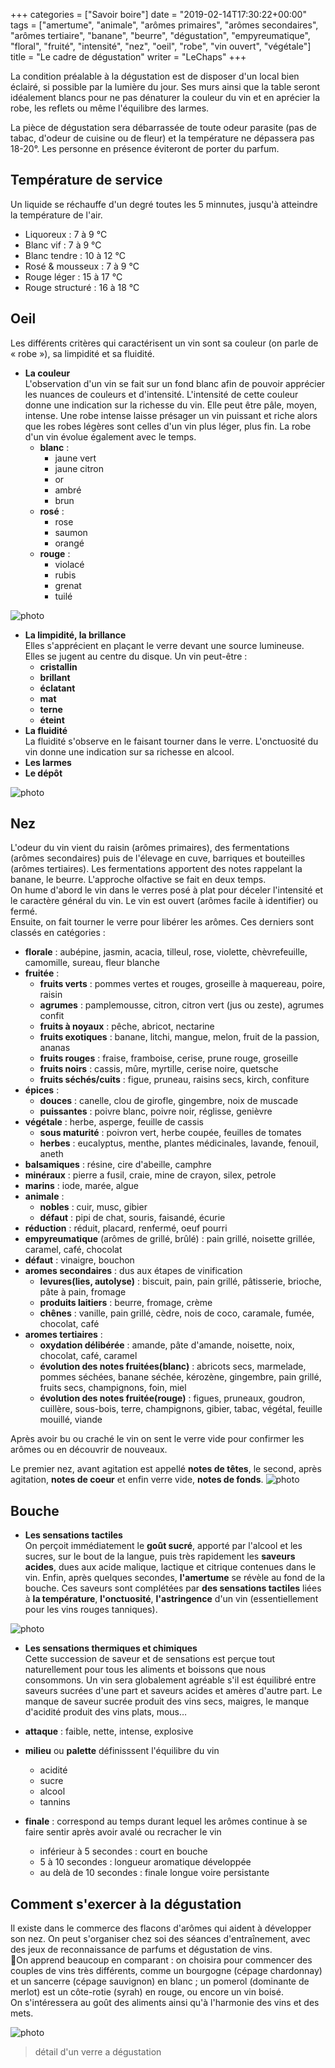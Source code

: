 +++
categories = ["Savoir boire"]
date = "2019-02-14T17:30:22+00:00"
tags = ["amertume", "animale", "arômes primaires", "arômes secondaires", "arômes tertiaire", "banane", "beurre", "dégustation", "empyreumatique", "floral", "fruité", "intensité", "nez", "oeil", "robe", "vin ouvert", "végétale"] 
title = "Le cadre de dégustation"
writer = "LeChaps"
+++

La condition préalable à la dégustation est de disposer d'un local bien éclairé, si possible par la lumière du jour. Ses murs ainsi que la table seront idéalement blancs pour ne pas dénaturer la couleur du vin et en aprécier la robe, les reflets ou même l'équilibre des larmes.  

La pièce de dégustation sera débarrassée de toute odeur parasite (pas de tabac, d'odeur de cuisine ou de fleur) et la température ne dépassera pas 18-20°. Les personne en présence éviteront de porter du parfum.

## Température de service

Un liquide se réchauffe d'un degré toutes les 5 minnutes, jusqu'à atteindre la température de l'air.

* Liquoreux : 7 à 9 °C
* Blanc vif : 7 à 9 °C
* Blanc tendre : 10 à 12 °C
* Rosé & mousseux : 7 à 9 °C
* Rouge léger : 15 à 17 °C
* Rouge structuré : 16 à 18 °C

## Oeil

Les différents critères qui caractérisent un vin sont sa couleur (on parle de « robe »), sa limpidité et sa fluidité.

* **La couleur**  
L'observation d'un vin se fait sur un fond blanc afin de pouvoir apprécier les nuances de couleurs et d'intensité. L'intensité de cette couleur donne une indication sur la richesse du vin. Elle peut être pâle, moyen, intense. Une robe intense laisse présager un vin puissant et riche alors que les robes légères sont celles d'un vin plus léger, plus fin. La robe d'un vin évolue également avec le temps.
  * **blanc** :
    * jaune vert
    * jaune citron
    * or
    * ambré
    * brun
  * **rosé** :
    * rose
    * saumon
    * orangé
  * **rouge** :
    * violacé
    * rubis
    * grenat
    * tuilé

![photo][3]

* **La limpidité, la brillance**  
Elles s'apprécient en plaçant le verre devant une source lumineuse. Elles se jugent au centre du disque. Un vin peut-être :
  * **cristallin**
  * **brillant**
  * **éclatant**
  * **mat**
  * **terne**
  * **éteint**
* **La fluidité**  
La fluidité s'observe en le faisant tourner dans le verre. L'onctuosité du vin donne une indication sur sa richesse en alcool.
* **Les larmes**
* **Le dépôt**

![photo][2]

## Nez

L'odeur du vin vient du raisin (arômes primaires), des fermentations (arômes secondaires) puis de l'élevage en cuve, barriques et bouteilles (arômes tertiaires). Les fermentations apportent des notes rappelant la banane, le beurre. L'approche olfactive se fait en deux temps.  
On hume d'abord le vin dans le verres posé à plat pour déceler l'intensité et le caractère général du vin. Le vin est ouvert (arômes facile à identifier) ou fermé.  
Ensuite, on fait tourner le verre pour libérer les arômes. Ces derniers sont classés en catégories :

* **florale** : aubépine, jasmin, acacia, tilleul, rose, violette, chèvrefeuille, camomille, sureau, fleur blanche
* **fruitée** :
  * **fruits verts** : pommes vertes et rouges, groseille à maquereau, poire, raisin
  * **agrumes** : pamplemousse, citron, citron vert (jus ou zeste), agrumes confit
  * **fruits à noyaux** : pêche, abricot, nectarine
  * **fruits exotiques** : banane, litchi, mangue, melon, fruit de la passion, ananas
  * **fruits rouges** : fraise, framboise, cerise, prune rouge, groseille
  * **fruits noirs** : cassis, mûre, myrtille, cerise noire, quetsche
  * **fruits séchés/cuits** : figue, pruneau, raisins secs, kirch, confiture
* **épices** :
  * **douces** : canelle, clou de girofle, gingembre, noix de muscade
  * **puissantes** : poivre blanc, poivre noir, réglisse, genièvre
* **végétale** : herbe, asperge, feuille de cassis
  * **sous maturité** : poivron vert, herbe coupée, feuilles de tomates
  * **herbes** : eucalyptus, menthe, plantes médicinales, lavande, fenouil, aneth
* **balsamiques** : résine, cire d'abeille, camphre
* **minéraux** : pierre a fusil, craie, mine de crayon, silex, petrole
* **marins** : iode, marée, algue
* **animale** :
  * **nobles** : cuir, musc, gibier
  * **défaut** : pipi de chat, souris, faisandé, écurie
* **réduction** : réduit, placard, renfermé, oeuf pourri
* **empyreumatique** (arômes de grillé, brûlé) : pain grillé, noisette grillée, caramel, café, chocolat
* **défaut** : vinaigre, bouchon
* **aromes secondaires** : dus aux étapes de vinification
  * **levures(lies, autolyse)** : biscuit, pain, pain grillé, pâtisserie, brioche, pâte à pain, fromage
  * **produits laitiers** : beurre, fromage, crème
  * **chênes** : vanille, pain grillé, cèdre, nois de coco, caramale, fumée, chocolat, café
* **aromes tertiaires** :
  * **oxydation délibérée** : amande, pâte d'amande, noisette, noix, chocolat, café, caramel
  * **évolution des notes fruitées(blanc)** : abricots secs, marmelade, pommes séchées, banane séchée, kérozène, gingembre, pain grillé, fruits secs, champignons, foin, miel
  * **évolution des notes fruitée(rouge)** : figues, pruneaux, goudron, cuillère, sous-bois, terre, champignons, gibier, tabac, végétal, feuille mouillé, viande

Après avoir bu ou craché le vin on sent le verre vide pour confirmer les arômes ou en découvrir de nouveaux.

Le premier nez, avant agitation est appellé **notes de têtes**, le second, après agitation, **notes de coeur** et enfin verre vide, **notes de fonds**.
  ![photo][4]

## Bouche

* **Les sensations tactiles**  
On perçoit immédiatement le **goût sucré**, apporté par l'alcool et les sucres, sur le bout de la langue, puis très rapidement les **saveurs acides**, dues aux acide malique, lactique et citrique contenues dans le vin. Enfin, après quelques secondes, **l'amertume** se révèle au fond de la bouche. Ces saveurs sont complétées par **des sensations tactiles** liées à **la température**, **l'onctuosité**, **l'astringence** d'un vin (essentiellement pour les vins rouges tanniques).

![photo][5]

* **Les sensations thermiques et chimiques**  
Cette succession de saveur et de sensations est perçue tout naturellement pour tous les aliments et boissons que nous consommons. Un vin sera globalement agréable s'il est équilibré entre saveurs sucrées d'une part et saveurs acides et amères d'autre part. Le manque de saveur sucrée produit des vins secs, maigres, le manque d'acidité produit des vins plats, mous…

* **attaque** : faible, nette, intense, explosive
* **milieu** ou **palette** définisssent l'équilibre du vin
  * acidité
  * sucre
  * alcool
  * tannins
* **finale** : correspond au temps durant lequel les arômes continue à se faire sentir après avoir avalé ou recracher le vin
  * inférieur à 5 secondes : court en bouche
  * 5 à 10 secondes : longueur aromatique développée
  * au delà de 10 secondes : finale longue voire persistante

## Comment s'exercer à la dégustation

Il existe dans le commerce des flacons d'arômes qui aident à développer son nez. On peut s'organiser chez soi des séances d'entraînement, avec des jeux de reconnaissance de parfums et dégustation de vins.  
On apprend beaucoup en comparant : on choisira pour commencer des couples de vins très différents, comme un bourgogne (cépage chardonnay) et un sancerre (cépage sauvignon) en blanc ; un pomerol (dominante de merlot) est un côte-rotie (syrah) en rouge, ou encore un vin boisé.  
On s'intéressera au goût des aliments ainsi qu'à l'harmonie des vins et des mets.

![photo][1]
> détail d'un verre a dégustation

[1]: /img/post/verre.png
[2]: /img/post/degustation_oeil.jpg
[3]: /img/post/degustation_robe.png
[4]: /img/post/degustation_arome.jpg
[5]: /img/post/degustation_langue.jpg
